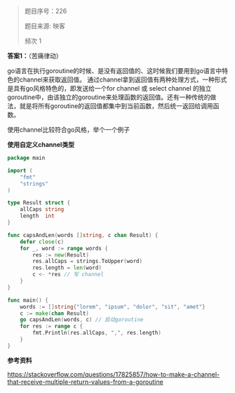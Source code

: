 > 题目序号：226
>
> 题目来源: 映客 
>
> 频次 1

**答案1：**（苦痛律动）

go语言在执行goroutine的时候、是没有返回值的、这时候我们要用到go语言中特色的channel来获取返回值。
通过channel拿到返回值有两种处理方式，一种形式是具有go风格特色的，即发送给一个for channel 或 select channel 的独立goroutine中，由该独立的goroutine来处理函数的返回值。还有一种传统的做法，就是将所有goroutine的返回值都集中到当前函数，然后统一返回给调用函数。

使用channel比较符合go风格，举个一个例子

**使用自定义channel类型**

```go
package main

import (
	"fmt"
	"strings"
)

type Result struct {
	allCaps string
	length  int
}

func capsAndLen(words []string, c chan Result) {
	defer close(c)
	for _, word := range words {
		res := new(Result)
		res.allCaps = strings.ToUpper(word)
		res.length = len(word)
		c <- *res // 写 channel
	}
}

func main() {
	words := []string{"lorem", "ipsum", "dolor", "sit", "amet"}
	c := make(chan Result)
	go capsAndLen(words, c) // 启动goroutine
	for res := range c {
		fmt.Println(res.allCaps, ",", res.length)
	}
}

```

**参考资料**

https://stackoverflow.com/questions/17825857/how-to-make-a-channel-that-receive-multiple-return-values-from-a-goroutine